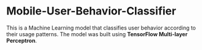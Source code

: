 # Mobile-User-Behavior-Classifier
This is a Machine Learning model that classifies user behavior according to their usage patterns. The model was built using __TensorFlow Multi-layer Perceptron__.

